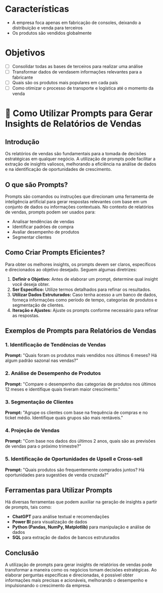 # Características

- A empresa foca apenas em fabricação de consoles, deixando a distribuição e venda para terceiros
- Os produtos são vendidos globalmente

# Objetivos

- [ ] Consolidar todas as bases de terceiros para realizar uma análise
- [ ] Transformar dados de vendasem informações relevantes para a fabricante
- [ ] Quais são os produtos mais populares em cada país
- [ ] Como otimizar o processo de transporte e logística até o momento da venda

# 🚀 Como Utilizar Prompts para Gerar Insights de Relatórios de Vendas

## Introdução
Os relatórios de vendas são fundamentais para a tomada de decisões estratégicas em qualquer negócio. A utilização de prompts pode facilitar a extração de insights valiosos, melhorando a eficiência na análise de dados e na identificação de oportunidades de crescimento.

## O que são Prompts?
Prompts são comandos ou instruções que direcionam uma ferramenta de inteligência artificial para gerar respostas relevantes com base em um conjunto de dados ou informações contextuais. No contexto de relatórios de vendas, prompts podem ser usados para:

- Analisar tendências de vendas
- Identificar padrões de compra
- Avaliar desempenho de produtos
- Segmentar clientes

## Como Criar Prompts Eficientes?
Para obter os melhores insights, os prompts devem ser claros, específicos e direcionados ao objetivo desejado. Seguem algumas diretrizes:

1. **Definir o Objetivo:** Antes de elaborar um prompt, determine qual insight você deseja obter.
2. **Ser Específico:** Utilize termos detalhados para refinar os resultados.
3. **Utilizar Dados Estruturados:** Caso tenha acesso a um banco de dados, forneça informações como período de tempo, categorias de produtos e segmentação de clientes.
4. **Iteração e Ajustes:** Ajuste os prompts conforme necessário para refinar as respostas.

## Exemplos de Prompts para Relatórios de Vendas

### 1. Identificação de Tendências de Vendas
**Prompt:** "Quais foram os produtos mais vendidos nos últimos 6 meses? Há algum padrão sazonal nas vendas?"

### 2. Análise de Desempenho de Produtos
**Prompt:** "Compare o desempenho das categorias de produtos nos últimos 12 meses e identifique quais tiveram maior crescimento."

### 3. Segmentação de Clientes
**Prompt:** "Agrupe os clientes com base na frequência de compras e no ticket médio. Identifique quais grupos são mais rentáveis."

### 4. Projeção de Vendas
**Prompt:** "Com base nos dados dos últimos 2 anos, quais são as previsões de vendas para o próximo trimestre?"

### 5. Identificação de Oportunidades de Upsell e Cross-sell
**Prompt:** "Quais produtos são frequentemente comprados juntos? Há oportunidades para sugestões de venda cruzada?"

## Ferramentas para Utilizar Prompts
Há diversas ferramentas que podem auxiliar na geração de insights a partir de prompts, tais como:

- **ChatGPT** para análise textual e recomendações
- **Power BI** para visualização de dados
- **Python (Pandas, NumPy, Matplotlib)** para manipulação e análise de dados
- **SQL** para extração de dados de bancos estruturados

## Conclusão
A utilização de prompts para gerar insights de relatórios de vendas pode transformar a maneira como os negócios tomam decisões estratégicas. Ao elaborar perguntas específicas e direcionadas, é possível obter informações mais precisas e acionáveis, melhorando o desempenho e impulsionando o crescimento da empresa.

